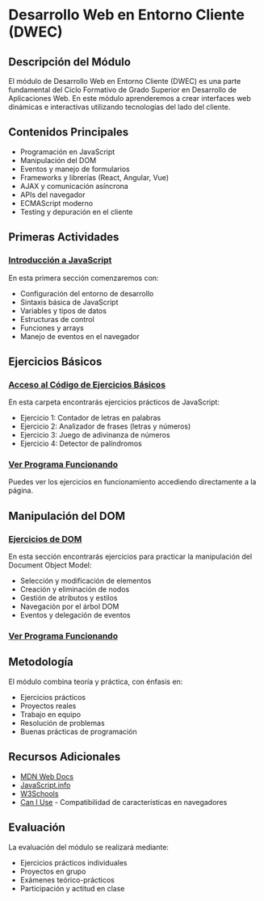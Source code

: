# Desarrollo Web en Entorno Cliente (DWEC)

## Descripción del Módulo

El módulo de Desarrollo Web en Entorno Cliente (DWEC) es una parte fundamental del Ciclo Formativo de Grado Superior en Desarrollo de Aplicaciones Web. En este módulo aprenderemos a crear interfaces web dinámicas e interactivas utilizando tecnologías del lado del cliente.

## Contenidos Principales

- Programación en JavaScript
- Manipulación del DOM
- Eventos y manejo de formularios
- Frameworks y librerías (React, Angular, Vue)
- AJAX y comunicación asíncrona
- APIs del navegador
- ECMAScript moderno
- Testing y depuración en el cliente

## Primeras Actividades

### [Introducción a JavaScript](index.html)

En esta primera sección comenzaremos con:
- Configuración del entorno de desarrollo
- Sintaxis básica de JavaScript
- Variables y tipos de datos
- Estructuras de control
- Funciones y arrays
- Manejo de eventos en el navegador

## Ejercicios Básicos

### [Acceso al Código de Ejercicios Básicos](./EjerciciosBasicos/)

En esta carpeta encontrarás ejercicios prácticos de JavaScript:
- Ejercicio 1: Contador de letras en palabras
- Ejercicio 2: Analizador de frases (letras y números)
- Ejercicio 3: Juego de adivinanza de números
- Ejercicio 4: Detector de palíndromos

### [Ver Programa Funcionando](https://pipkonx.github.io/DAW/2DAW/DWEC/EjerciciosBasicos/index.html)

Puedes ver los ejercicios en funcionamiento accediendo directamente a la página.

## Manipulación del DOM

### [Ejercicios de DOM](./Ejercicio_DOM/)

En esta sección encontrarás ejercicios para practicar la manipulación del Document Object Model:
- Selección y modificación de elementos
- Creación y eliminación de nodos
- Gestión de atributos y estilos
- Navegación por el árbol DOM
- Eventos y delegación de eventos

### [Ver Programa Funcionando](https://pipkonx.github.io/DAW/2DAW/DWEC/Ejercicio_DOM/index.html)

## Metodología

El módulo combina teoría y práctica, con énfasis en:
- Ejercicios prácticos
- Proyectos reales
- Trabajo en equipo
- Resolución de problemas
- Buenas prácticas de programación

## Recursos Adicionales

- [MDN Web Docs](https://developer.mozilla.org/es/docs/Web/JavaScript)
- [JavaScript.info](https://javascript.info/)
- [W3Schools](https://www.w3schools.com/js/)
- [Can I Use](https://caniuse.com/) - Compatibilidad de características en navegadores

## Evaluación

La evaluación del módulo se realizará mediante:
- Ejercicios prácticos individuales
- Proyectos en grupo
- Exámenes teórico-prácticos
- Participación y actitud en clase